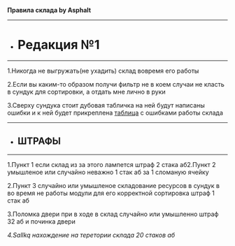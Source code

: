 **Правила склада by Asphalt**
______________________
+ # **Редакция №1**
_______________________ 
1.Никогда не выгружать(не ухадить) склад вовремя его работы

2.Если вы каким-то образом получи фильтр не в коем случаи не класть в сундук для сортировки, а отдать мне лично в руки

3.Сверху сундука стоит дубовая табличка на ней будут написаны ошибки и к ней будет прикреплена [таблица](https://github.com/Asphalt228i/cklad_pravila_buba-/blob/main/TABLE.md) с ошибками работы склада

___________
+ ## **ШТРАФЫ**
_____________
1.Пункт 1 если склад из за этого лампется штраф 2 стака аб2.Пункт 2 умышленое или случайно неважно 1 стак аб за 1 сломаную ячейку

2.Пункт 3 случайно или умышленое складование ресурсов в сундук в во время не работы модули для его корректной сортировка штраф 1 стак аб

3.Поломка двери при в ходе в склад случайно или умышленно штраф 32 аб и починка двери

_4.Sallkq нахождение на теретории склада 20 стаков аб_
